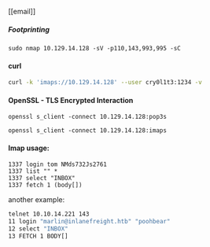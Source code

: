 [[email]]
##### Footprinting
```shell-session
sudo nmap 10.129.14.128 -sV -p110,143,993,995 -sC
```
#### curl
```bash
curl -k 'imaps://10.129.14.128' --user cry0l1t3:1234 -v
```
#### OpenSSL - TLS Encrypted Interaction
```shell
openssl s_client -connect 10.129.14.128:pop3s
```

```shell
openssl s_client -connect 10.129.14.128:imaps
```
#### Imap usage:
```shell
1337 login tom NMds732Js2761
1337 list "" *
1337 select "INBOX"
1337 fetch 1 (body[])
```
another example:
```bash
telnet 10.10.14.221 143
11 login "marlin@inlanefreight.htb" "poohbear"
12 select "INBOX"
13 FETCH 1 BODY[]
```